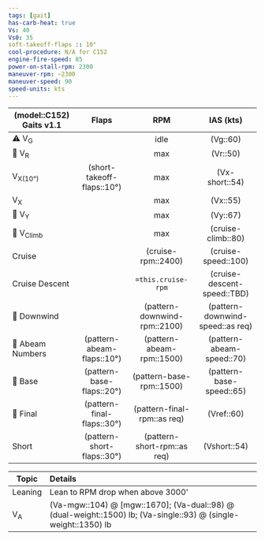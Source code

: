```yaml
---
tags: [gait]
has-carb-heat: true
Vs: 40
Vs0: 35
soft-takeoff-flaps :: 10°
cool-procedure: N/A for C152
engine-fire-speed: 85
power-on-stall-rpm: 2300
maneuver-rpm: ~2300
maneuver-speed: 90
speed-units: kts
---
```


| **(model::C152) Gaits** v1.1 |         **Flaps**          |           **RPM**            |          **IAS (kts)**           |
| ---------------------------- |:--------------------------:|:----------------------------:|:--------------------------------:|
| ⚠️ V<sub>G</sub>             |                            |             idle             |             (Vg::60)             |
| 🛫 V<sub>R</sub>             |                            |             max              |             (Vr::50)             |
| V<sub>X(10°)</sub>           |   (short-takeoff-flaps::10°)    |             max              |            (Vx-short::54)            |
| V<sub>X</sub>                |                            |             max              |             (Vx::55)             |
| 🛫 V<sub>Y</sub>             |                            |             max              |             (Vy::67)             |
| 🛫 V<sub>Climb</sub>         |                            |             max              |        (cruise-climb::80)        |
| Cruise                       |                            |      (cruise-rpm::2400)      |       (cruise-speed::100)        |
| Cruise Descent               |                            |      `=this.cruise-rpm`      |   (cruise-descent-speed::TBD)    |
| 🛬 Downwind                  |                            | (pattern-downwind-rpm::2100) | (pattern-downwind-speed::as req) |
| 🛬 Abeam Numbers             | (pattern-abeam-flaps::10°) |  (pattern-abeam-rpm::1500)   |    (pattern-abeam-speed::70)     |
| 🛬 Base                      | (pattern-base-flaps::20°)  |   (pattern-base-rpm::1500)   |     (pattern-base-speed::65)     |
| 🛬 Final                     | (pattern-final-flaps::30°) | (pattern-final-rpm::as req)  |            (Vref::60)            |
| Short                        | (pattern-short-flaps::30°) | (pattern-short-rpm::as req)  |           (Vshort::54)           |


| Topic         | Details                                                                                                       |
| ------------- |:------------------------------------------------------------------------------------------------------------- |
| Leaning       | Lean to RPM drop when above 3000'                                                                           | 
| V<sub>A</sub> | (Va-mgw::104) @ [mgw::1670]; (Va-dual::98) @ (dual-weight::1500) lb; (Va-single::93) @ (single-weight::1350) lb |

